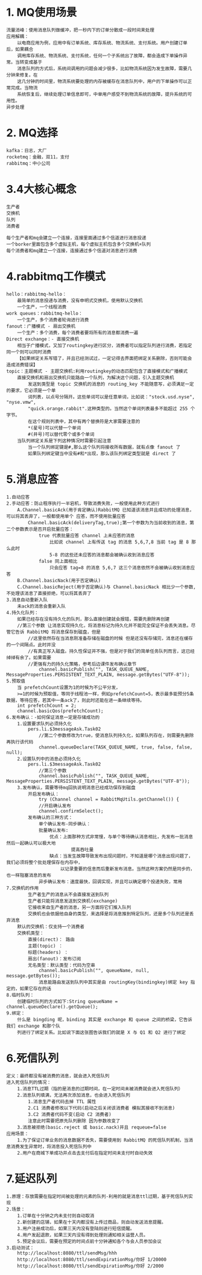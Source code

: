 

# 1. MQ使用场景

    流量消峰：使用消息队列做缓冲，把一秒内下的订单分散成一段时间来处理
    应用解耦：
        以电商应用为例，应用中有订单系统、库存系统、物流系统、支付系统。用户创建订单后，如果耦合
        调用库存系统、物流系统、支付系统，任何一个子系统出了故障，都会造成下单操作异常。当转变成基于
        消息队列的方式后，系统间调用的问题会减少很多，比如物流系统因为发生故障，需要几分钟来修复。在
        这几分钟的时间里，物流系统要处理的内存被缓存在消息队列中，用户的下单操作可以正常完成。当物流
        系统恢复后，继续处理订单信息即可，中单用户感受不到物流系统的故障，提升系统的可用性。
    异步处理

# 2. MQ选择

    kafka：日志，大厂
    rocketmq：金融，双11，支付
    rabbitmq：中小公司

# 3.4大核心概念

    生产者
    交换机
    队列
    消费者
    
    每个生产者和mq会建立一个连接，连接里面通过多个信道进行消息投递
    一个borker里面包含多个虚拟主机，每个虚拟主机包含多个交换机+队列
    每个消费者和mq建立一个连接，连接通过多个信道对消息进行消费

# 4.rabbitmq工作模式

    hello：rabbitmq-hello：
        最简单的消息投递与消费，没有申明式交换机，使用默认交换机
        一个生产，一个线程消费
    work queues：rabbitmq-hello：
        一个生产，多个消费者轮询进行消费
    fanout：广播模式 - 扇出交换机
        一个生产：多个消费，每个消费者要将所有的消息都消费一遍
    Direct exchange：- 直接交换机
        相当于广播模式，又加了routingkey进行区分，消费者可以指定队列进行消费，若指定同一个则可以同时消费
        【如果绑定关系写错了，并且已经测试过，一定记得去界面把绑定关系删除，否则可能会造成消费错误】
    topic：主题模式 - 主题交换机:利用routingkey的动态匹配包含了直接模式和广播模式
        直接交换机和扇出交换机只能路由一个队列，为解决这个问题，引入主题交换机
            发送到类型是 topic 交换机的消息的 routing_key 不能随意写，必须满足一定的要求，它必须是一个单
            词列表，以点号分隔开。这些单词可以是任意单词，比如说："stock.usd.nyse", "nyse.vmw",
            "quick.orange.rabbit".这种类型的。当然这个单词列表最多不能超过 255 个字节。
            在这个规则列表中，其中有两个替换符是大家需要注意的
            *(星号)可以代替一个单词
            #(井号)可以替代零个或多个单词
        当队列绑定关系是下列这种情况时需要引起注意
            当一个队列绑定键是#,那么这个队列将接收所有数据，就有点像 fanout 了
            如果队列绑定键当中没有#和*出现，那么该队列绑定类型就是 direct 了
        
                

# 5.消息应答

    1.自动应答
    2.手动应答：防止程序执行一半宕机，导致消费失败，一般使用此种方式进行
        A.Channel.basicAck(用于肯定确认)RabbitMQ 已知道该消息并且成功的处理消息，可以将其丢弃了，一般都使用单个 应答，而不使用批量应答
            Channel.basicAck(deliveryTag,true);第一个参数为为当前收到的消息，第二个参数表示是否开启批量应答：
                true 代表批量应答 channel 上未应答的消息
                    比如说 channel 上有传送 tag 的消息 5,6,7,8 当前 tag 是 8 那么此时
                    5-8 的这些还未应答的消息都会被确认收到消息应答
                false 同上面相比
                    只会应答 tag=8 的消息 5,6,7 这三个消息依然不会被确认收到消息应答
        B.Channel.basicNack(用于否定确认)
        C.Channel.basicReject(用于否定确认)与 Channel.basicNack 相比少一个参数,不处理该消息了直接拒绝，可以将其丢弃了
    3.消息自动重新入队
        未ack的消息会重新入队
    4.持久化队列：
        如果已经存在没有持久化的队列，那么直接创建就会报错，需要先删除再创建
        //第三个参数 让消息实现持久化，将消息标记为持久化并不能完全保证不会丢失消息。尽管它告诉 RabbitMQ 将消息保存到磁盘，但是
            //这里依然存在当消息刚准备存储在磁盘的时候 但是还没有存储完，消息还在缓存的一个间隔点。此时并没
            //有真正写入磁盘。持久性保证并不强，但是对于我们的简单任务队列而言，这已经绰绰有余了。如果需要
            //更强有力的持久化策略，参考后边课件发布确认章节
                channel.basicPublish("", TASK_QUEUE_NAME, MessageProperties.PERSISTENT_TEXT_PLAIN, message.getBytes("UTF-8"));
    5.预取值
        当 prefetchCount设置为1的时候为不公平分发，
        >=1的时候为预取值，等同于线程池一样，例如prefetchCount=5，表示最多能预分5条数据，等待应答，若其中一条ack了，则此时还能在进一条继续等待。
        int prefetchCount = 2;
        channel.basicQos(prefetchCount);
    6.发布确认：-如何保证消息一定是存储成功的
        1.设置要求队列必须持久化
            pers.li.$3messageAsk.Task02
                //第二个参数修改为true，使消息队列持久化，如果队列存在，则需要先删除再执行该代码
                channel.queueDeclare(TASK_QUEUE_NAME, true, false, false, null);
        2.设置队列中的消息必须持久化
            pers.li.$3messageAsk.Task02
                //第三个参数
                channel.basicPublish("", TASK_QUEUE_NAME, MessageProperties.PERSISTENT_TEXT_PLAIN, message.getBytes("UTF-8"));
        3.发布确认，需要等待mq回执说明消息已经成功保存到磁盘
            开启发布确认：
                try (Channel channel = RabbitMqUtils.getChannel()) {
                //开启确认发布
                channel.confirmSelect();
            发布确认的三种方式：
                单个确认发布-同步确认：
                批量确认发布:
                    优点：上面那种方式非常慢，与单个等待确认消息相比，先发布一批消息然后一起确认可以极大地
                            提高吞吐量
                    缺点：当发生故障导致发布出现问题时，不知道是哪个消息出现问题了，我们必须将整个批处理保存在内存中，
                        以记录重要的信息而后重新发布消息。当然这种方案仍然是同步的，也一样阻塞消息的发布
                异步确认发布：速度最快，回调实现，并且可以确定哪个投递失败，常用
    7.交换机的作用
            生产者生产的消息从不会直接发送到队列
            生产者只能将消息发送到交换机(exchange)
            它接收来自生产者的消息，另一方面将它们推入队列
            交换机也会依据他自身的类型，来选择是将消息推到特定队列，还是多个队列还是丢弃消息
        默认的交换机：仅支持一个消费者
        交换机类型：
            直接(direct)： 路由
            主题(topic) ：
            标题(headers) ：
            扇出(fanout)：发布订阅
            无名类型：默认类型：代码为空串
                channel.basicPublish("", queueName, null, message.getBytes());
                消息能路由发送到队列中其实是由 routingKey(bindingkey)绑定 key 指定的，如果它存在的话         
    8.临时队列：
        创建临时队列的方式如下:String queueName = channel.queueDeclare().getQueue();
    9.绑定：
        什么是 bingding 呢，binding 其实是 exchange 和 queue 之间的桥梁，它告诉我们 exchange 和那个队
        列进行了绑定关系。比如说下面这张图告诉我们的就是 X 与 Q1 和 Q2 进行了绑定

# 6.死信队列

    定义：最终都没有被消费的消息，就会进入死信队列
    进入死信队列的情况：
        1.消息TTL过期（指的是消息的过期时间，在一定时间未被消费就会进入死信队列）
        2.消息队列填满，无法再次添加消息，也会进入死信队列 
            1.消息生产者代码去掉 TTL 属性
            2.C1 消费者修改以下代码(启动之后关闭该消费者 模拟其接收不到消息)
            3.C2 消费者代码不变(启动 C2 消费者)
            注意此时需要把原先队列删除 因为参数改变了
        3.消息被拒绝(basic.reject 或 basic.nack)并且 requeue=false
    应用场景：
        1.为了保证订单业务的消息数据不丢失，需要使用到 RabbitMQ 的死信队列机制，当消息消费发生异常时，将消息投入死信队列中
        2.用户在商城下单成功并点击去支付后在指定时间未支付时自动失效

# 7.延迟队列
    
    1.原理：存放需要在指定时间被处理的元素的队列-利用的就是消息ttl过期，基于死信队列实现
    2.场景：
        1.订单在十分钟之内未支付则自动取消
        2.新创建的店铺，如果在十天内都没有上传过商品，则自动发送消息提醒。
        3.用户注册成功后，如果三天内没有登陆则进行短信提醒。
        4.用户发起退款，如果三天内没有得到处理则通知相关运营人员。
        5.预定会议后，需要在预定的时间点前十分钟通知各个与会人员参加会议
    3.启动测试：
        http://localhost:8080/ttl/sendMsg/hhh
        http://localhost:8080/ttl/sendExpirationMsg/你好 1/20000
        http://localhost:8080/ttl/sendExpirationMsg/你好 2/2000
    
     
